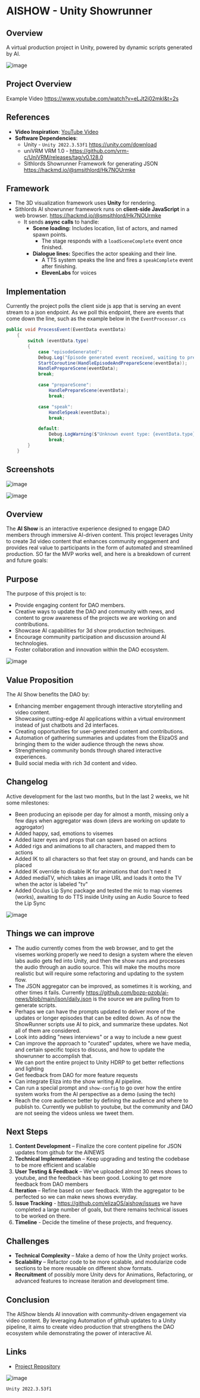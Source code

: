 # AISHOW - Unity Showrunner

## Overview
A virtual production project in Unity, powered by dynamic scripts generated by AI.

![image](https://github.com/user-attachments/assets/7adcc2b0-9957-4467-811b-0861fff04158)

## Project Overview

Example Video 
https://www.youtube.com/watch?v=eLJt2i02mkI&t=2s

## References

- **Video Inspiration**: [YouTube Video](https://www.youtube.com/watch?v=zD9wofGof80)
- **Software Dependencies**:
  - Unity - `Unity 2022.3.53f1` https://unity.com/download
  - uniVRM VRM 1.0 - https://github.com/vrm-c/UniVRM/releases/tag/v0.128.0
  - Sithlords Showrunner Framework for generating JSON https://hackmd.io/@smsithlord/Hk7NOUrmke

## Framework 
- The 3D visualization framework uses **Unity** for rendering.
- Sithlords AI showrunner framework runs on **client-side JavaScript** in a web browser. https://hackmd.io/@smsithlord/Hk7NOUrmke
  - It sends **async calls** to handle:
    - **Scene loading:** Includes location, list of actors, and named spawn points.
      - The stage responds with a `loadSceneComplete` event once finished.
    - **Dialogue lines:** Specifies the actor speaking and their line.
      - A TTS system speaks the line and fires a `speakComplete` event after finishing.
      -  **ElevenLabs** for voices
     
## Implementation

Currently the project polls the client side js app that is serving an event stream to a json endpoint. As we poll this endpoint, there are events that come down the line, such as the example below in the `EventProcessor.cs`

```c#
public void ProcessEvent(EventData eventData)
    {
        switch (eventData.type)
        {
            case "episodeGenerated":
            Debug.Log("Episode generated event received, waiting to prepare scene...");
            StartCoroutine(HandleEpisodeAndPrepareScene(eventData));
            HandlePrepareScene(eventData);
            break;

            case "prepareScene":
                HandlePrepareScene(eventData);
                break;

            case "speak":
                HandleSpeak(eventData);
                break;

            default:
                Debug.LogWarning($"Unknown event type: {eventData.type}");
                break;
        }
    }
```

## Screenshots

![image](https://github.com/user-attachments/assets/342849c1-fbeb-4d72-b4bf-d2a7c537033b)


![image](https://github.com/user-attachments/assets/9e63f3d1-c45a-4efc-acfa-46abedf8e2d9)

      
## Overview  
The **AI Show** is an interactive experience designed to engage DAO members through immersive AI-driven content. This project leverages Unity to create 3d video content that enhances community engagement and provides real value to participants in the form of automated and streamlined production. SO far the MVP works well, and here is a breakdown of current and future goals:  

## Purpose  
The purpose of this project is to:  
- Provide engaging content for DAO members.
- Creative ways to update the DAO and community with news, and content to grow awareness of the projects we are working on and contributions.  
- Showcase AI capabilities for 3d show production techniques.  
- Encourage community participation and discussion around AI technologies.  
- Foster collaboration and innovation within the DAO ecosystem.

![image](https://github.com/user-attachments/assets/8e5d01fc-18b5-466b-8c9c-0da2925d6b7b)

## Value Proposition  
The AI Show benefits the DAO by:  
- Enhancing member engagement through interactive storytelling and video content.  
- Showcasing cutting-edge AI applications within a virtual environment instead of just chatbots and 2d interfaces.  
- Creating opportunities for user-generated content and contributions.
- Automation of gathering summaries and updates from the ElizaOS and bringing them to the wider audience through the news show.  
- Strengthening community bonds through shared interactive experiences.
- Build social media with rich 3d content and video.  

## Changelog
Active development for the last two months, but In the last 2 weeks, we hit some milestones:
- Been producing an episode per day for almost a month, missing only a few days when aggregator was down (devs are working on update to aggrogator)
- Added happy, sad, emotions to visemes 
- Added lazer eyes and props that can spawn based on actions 
- Added rigs and animations to all characters, and mapped them to actions
- Added IK to all characters so that feet stay on ground, and hands can be placed
- Added IK override to disable IK for animations that don't need it 
- Added mediaTV, which takes an image URL and loads it onto the TV when the actor is labeled "tv"
- Added Oculus Lip Sync package and tested the mic to map visemes (works), awaiting to do TTS inside Unity using an Audio Source to feed the Lip Sync

![image](https://github.com/user-attachments/assets/629373a3-412c-4f0f-8392-8a115a90b3a0)

## Things we can improve
- The audio currently comes from the web browser, and to get the visemes working properly we need to design a system where the eleven labs audio gets fed into Unity, and then the show runs and processes the audio through an audio source. This will make the mouths more realistic but will require some refactoring and updating to the system flow.
- The JSON aggregator can be improved, as sometimes it is working, and other times it fails. Currently https://github.com/bozp-pzob/ai-news/blob/main/json/daily.json is the source we are pulling from to generate scripts. 
- Perhaps we can have the prompts updated to deliver more of the updates or longer episodes that can be edited down. As of now the ShowRunner scripts use AI to pick, and summarize these updates. Not all of them are considered. 
- Look into adding "news interviews" or a way to include a new guest
- Can improve the approach to "curated" updates, where we have media, and certain specific topics to discuss, and how to update the showrunner to accomplish that.
- We can port the entire project to Unity HDRP to get better reflections and lighting
- Get feedback from DAO for more feature requests
- Can integrate Eliza into the show writing AI pipeline.
- Can run a special prompt and `show-config` to go over how the entire system works from the AI perspective as a demo (using the tech)
- Reach the core audience better by defining the audience and where to publish to. Currently we publish to youtube, but the community and DAO are not seeing the videos unless we tweet them.

## Next Steps  
1. **Content Development** – Finalize the core content pipeline for JSON updates from github for the AINEWS 
2. **Technical Implementation** – Keep upgrading and testing the codebase to be more efficient and scalable
3. **User Testing & Feedback** – We've uploaded almost 30 news shows to youtube, and the feedback has been good. Looking to get more feedback from DAO members
4. **Iteration** – Refine based on user feedback. With the aggregator to be perfected so we can make news shows everyday. 
5. **Issue Tracking** - https://github.com/elizaOS/aishow/issues we have completed a large number of goals, but there remains technical issues to be worked on there.
6. **Timeline** - Decide the timeline of these projects, and frequency.

## Challenges  
- **Technical Complexity** – Make a demo of how the Unity project works.
- **Scalability** – Refactor code to be more scalable, and modularize code sections to be more reusable on different show formats.
- **Recruitment** of possibly more Unity devs for Animations, Refactoring, or advanced features to increase iteration and development time.  

## Conclusion  
The AIShow blends AI innovation with community-driven engagement via video content. By leveraging Automation of github updates to a Unity pipeline, it aims to create video production that strengthens the DAO ecosystem while demonstrating the power of interactive AI.  

## Links  
- [Project Repository](https://github.com/elizaOS/aishow)  

![image](https://hackmd.io/_uploads/By0Ounc71x.png)

`Unity 2022.3.53f1`



